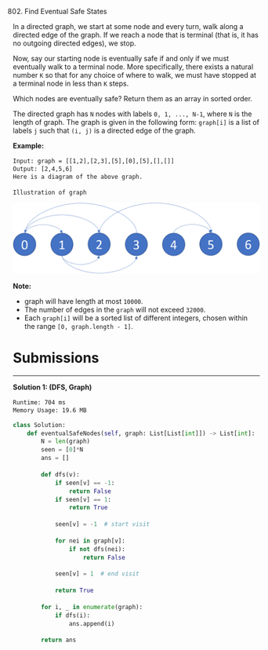 802. Find Eventual Safe States

In a directed graph, we start at some node and every turn, walk along a directed edge of the graph.  If we reach a node that is terminal (that is, it has no outgoing directed edges), we stop.

Now, say our starting node is eventually safe if and only if we must eventually walk to a terminal node.  More specifically, there exists a natural number `K` so that for any choice of where to walk, we must have stopped at a terminal node in less than `K` steps.

Which nodes are eventually safe?  Return them as an array in sorted order.

The directed graph has `N` nodes with labels `0, 1, ..., N-1`, where `N` is the length of graph.  The graph is given in the following form: `graph[i]` is a list of labels `j` such that `(i, j)` is a directed edge of the graph.

**Example:**
```
Input: graph = [[1,2],[2,3],[5],[0],[5],[],[]]
Output: [2,4,5,6]
Here is a diagram of the above graph.

Illustration of graph
```
![802_picture1.png](img/802_picture1.png)

**Note:**

* graph will have length at most `10000`.
* The number of edges in the `graph` will not exceed `32000`.
* Each `graph[i]` will be a sorted list of different integers, chosen within the range `[0, graph.length - 1]`.

# Submissions
---
**Solution 1: (DFS, Graph)**
```
Runtime: 704 ms
Memory Usage: 19.6 MB
```
```python
class Solution:
    def eventualSafeNodes(self, graph: List[List[int]]) -> List[int]:
        N = len(graph)
        seen = [0]*N
        ans = []

        def dfs(v):
            if seen[v] == -1:
                return False
            if seen[v] == 1:
                return True
            
            seen[v] = -1  # start visit
            
            for nei in graph[v]:
                if not dfs(nei):
                    return False
                
            seen[v] = 1  # end visit
            
            return True
        
        for i, _ in enumerate(graph):
            if dfs(i):
                ans.append(i)
            
        return ans
```